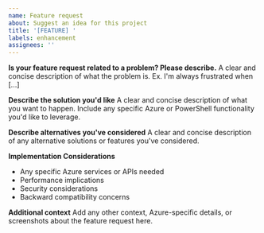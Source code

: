```yaml
---
name: Feature request
about: Suggest an idea for this project
title: '[FEATURE] '
labels: enhancement
assignees: ''
---
```


**Is your feature request related to a problem? Please describe.**
A clear and concise description of what the problem is. Ex. I'm always frustrated when [...]

**Describe the solution you'd like**
A clear and concise description of what you want to happen. Include any specific Azure or PowerShell functionality you'd like to leverage.

**Describe alternatives you've considered**
A clear and concise description of any alternative solutions or features you've considered.

**Implementation Considerations**
- Any specific Azure services or APIs needed
- Performance implications
- Security considerations
- Backward compatibility concerns

**Additional context**
Add any other context, Azure-specific details, or screenshots about the feature request here.
